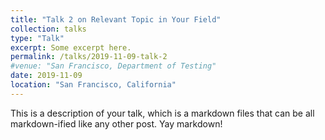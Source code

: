 ```yaml
---
title: "Talk 2 on Relevant Topic in Your Field"
collection: talks
type: "Talk"
excerpt: Some excerpt here. 
permalink: /talks/2019-11-09-talk-2
#venue: "San Francisco, Department of Testing"
date: 2019-11-09
location: "San Francisco, California"
---
```


This is a description of your talk, which is a markdown files that can be all markdown-ified like any other post. Yay markdown!
